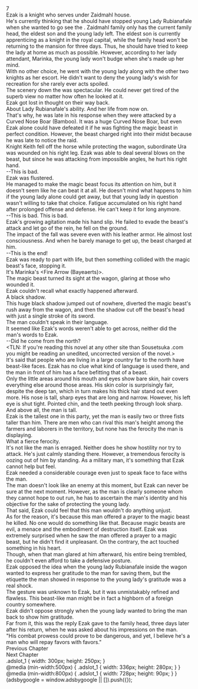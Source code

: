 7<br/>
Ezak is a knight who serves under Zaidmahl house.<br/>
He's currently thinking that he should have stopped young Lady Rubianafale when she wanted to go see the <Cliff>. Zaidmahl family only has the current family head, the eldest son and the young lady left. The eldest son is currently apprenticing as a knight in the royal capital, while the family head won't be returning to the mansion for three days. Thus, he should have tried to keep the lady at home as much as possible. However, according to her lady attendant, Marinka, the young lady won't budge when she's made up her mind.<br/>
With no other choice, he went with the young lady along with the other two knights as her escort. He didn't want to deny the young lady's wish for recreation for she rarely ever acts spoiled.<br/>
The scenery down the <Cliff> was spectacular. He could never get tired of the superb view no matter how often he looked at it.<br/>
Ezak got lost in thought on their way back.<br/>
About Lady Rubianafale's ability. And her life from now on.<br/>
That's why, he was late in his response when they were attacked by a Curved Nose Boar (Bamboo). It was a huge Curved Nose Boar, but even Ezak alone could have defeated it if he was fighting the magic beast in perfect condition. However, the beast charged right into their midst because he was late to notice the raid.<br/>
Knight Keith fell off the horse while protecting the wagon, subordinate Ura was wounded on his right leg. Ezak was able to deal several blows on the beast, but since he was attacking from impossible angles, he hurt his right hand.<br/>
--This is bad.<br/>
Ezak was flustered.<br/>
He managed to make the magic beast focus its attention on him, but it doesn't seem like he can beat it at all. He doesn't mind what happens to him if the young lady alone could get away, but that young lady in question wasn't willing to take that choice. Fatigue accumulated on his right hand after prolonged offense and defense. He can't keep it for long anymore.<br/>
--This is bad. This is bad.<br/>
Ezak's growing agitation made his hand slip. He failed to evade the beast's attack and let go of the rein, he fell on the ground.<br/>
The impact of the fall was severe even with his leather armor. He almost lost consciousness. And when he barely manage to get up, the beast charged at him.<br/>
--This is the end!<br/>
Ezak was ready to part with life, but then something collided with the magic beast's face, stopping it.<br/>
It's Marinka's <Fire Arrow (Bayeaerts)>.<br/>
The magic beast turned its sight at the wagon, glaring at those who wounded it.<br/>
Ezak couldn't recall what exactly happened afterward.<br/>
A black shadow.<br/>
This huge black shadow jumped out of nowhere, diverted the magic beast's rush away from the wagon, and then the shadow cut off the beast's head with just a single stroke of its sword.<br/>
The man couldn't speak in their language.<br/>
It seemed like Ezak's words weren't able to get across, neither did the man's words to Ezak.<br/>
--Did he come from the north?<br/>
<TLN: If you're reading this novel at any other site than Sousetsuka .com you might be reading an unedited, uncorrected version of the novel.><br/>
It's said that people who are living in a large country far to the north have beast-like faces. Ezak has no clue what kind of language is used there, and the man in front of him has a face befitting that of a beast.<br/>
Only the little areas around his mouth and eyes show bare skin, hair covers everything else around those areas. His skin color is surprisingly fair, despite the deep tan, which in turn makes his thick hair stand out even more. His nose is tall, sharp eyes that are long and narrow. However, his left eye is shut tight. Pointed chin, and the teeth peeking through look sharp.<br/>
And above all, the man is tall.<br/>
Ezak is the tallest one in this party, yet the man is easily two or three fists taller than him. There are men who can rival this man's height among the farmers and laborers in the territory, but none has the ferocity the man is displaying.<br/>
What a fierce ferocity.<br/>
It's not like the man is enraged. Neither does he show hostility nor try to attack. He's just calmly standing there. However, a tremendous ferocity is oozing out of him by standing. As a military man, it's something that Ezak cannot help but feel.<br/>
Ezak needed a considerable courage even just to speak face to face withs the man.<br/>
The man doesn't look like an enemy at this moment, but Ezak can never be sure at the next moment. However, as the man is clearly someone whom they cannot hope to out run, he has to ascertain the man's identity and his objective for the sake of protecting the young lady.<br/>
That said, Ezak could feel that this man wouldn't do anything unjust.<br/>
As for the reason, it's because this man offered a prayer to the magic beast he killed. No one would do something like that. Because magic beasts are evil, a menace and the embodiment of destruction itself. Ezak was extremely surprised when he saw the man offered a prayer to a magic beast, but he didn't find it unpleasant. On the contrary, the act touched something in his heart.<br/>
Though, when that man glared at him afterward, his entire being trembled, he couldn't even afford to take a defensive posture.<br/>
Ezak opposed the idea when the young lady Rubianafale inside the wagon wanted to express her gratitude to the man for saving them, but the etiquette the man showed in response to the young lady's gratitude was a real shock.<br/>
The gesture was unknown to Ezak, but it was unmistakably refined and flawless. This beast-like man might be in fact a highborn of a foreign country somewhere.<br/>
Ezak didn't oppose strongly when the young lady wanted to bring the man back to show him gratitude.<br/>
Far from it, this was the reply Ezak gave to the family head, three days later after his return, when he was asked about his impressions on the man.<br/>
"His combat prowess could prove to be dangerous, and yet, I believe he's a man who will repay favors with favors."<br/>
Previous Chapter<br/>
Next Chapter <br/>
.adslot_1 { width: 300px; height: 250px; }<br/>
@media (min-width:500px) { .adslot_1 { width: 336px; height: 280px; } }<br/>
@media (min-width:800px) { .adslot_1 { width: 728px; height: 90px; } }<br/>
(adsbygoogle = window.adsbygoogle || []).push({});<br/>
